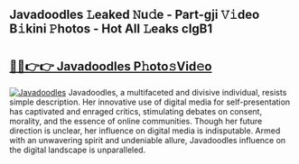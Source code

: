 ## Javadoodles 𝙻eaked 𝙽u𝚍e - Part-gji 𝚅𝚒deo B𝚒kini 𝙿hotos - Hot All 𝙻eaks cIgB1

# <h2><a href="http://ld2sg47.urlbe.top/?page=Javadoodles">🔗🔗👉👉 Javadoodles P𝚑oto𝚜Vid𝚎o</a></h2>

[![Javadoodles](https://i.imgur.com/eBuTRDB.gif)](http://ld2sg47.urlbe.top/?page=Javadoodles)
Javadoodles, a multifaceted and divisive individual, resists simple description. Her innovative use of digital media for self-presentation has captivated and enraged critics, stimulating debates on consent, morality, and the essence of online communities. Though her future direction is unclear, her influence on digital media is indisputable. Armed with an unwavering spirit and undeniable allure, Javadoodles influence on the digital landscape is unparalleled.
